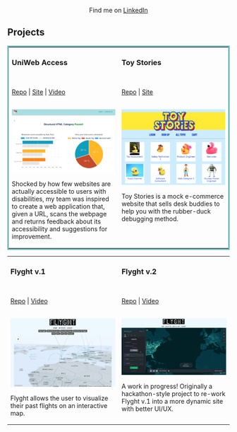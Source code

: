 <p align="center">
  Find me on <a href="https://www.linkedin.com/in/e-m-howell/">LinkedIn</a>
</p>

## Projects

<table bordercolor="#66b2b2">
  <tr>
  <td width="33%" valign="top">
      <h3>UniWeb Access</h3>
        <br />
        <p><a href="https://github.com/uniwebaccess/Capstone">Repo</a> | <a href="http://uniweb-access.herokuapp.com/">Site</a> | <a href="https://www.youtube.com/watch?v=UISfCtOx6Hc&ab_channel=FullstackAcademy">Video</a> </p>
        <br />
            <img src="images/uwa-screenshot.png" width="100%" alt="uniweb-access-screenshot"/>
        <p>Shocked by how few websites are actually accessible to users with disabilities, my team was inspired to create a web application that, given a URL, scans the webpage and returns feedback about its accessibility and suggestions for improvement.</p>
    </td>
    <td width="33%" valign="top">
      <h3>Toy Stories</h3>
        <br />
        <p><a href="https://github.com/Super-Smart-Strawberries/graceshopper">Repo</a> | <a href="https://toystories.herokuapp.com/toys">Site</a></p>
        <br />
            <img src="images/toystories-screenshot.png" width="100%" alt="toy-stories-screenshot"/>
        <p>Toy Stories is a mock e-commerce website that sells desk buddies to help you with the rubber-duck debugging method.</p>
    </td>
  </tr>
</table>
<table>
<tr>
  <td width="33%" valign="top">
      <h3>Flyght v.1</h3>
        <br />
        <p><a href="https://github.com/bethhowell123/FlyghtOne">Repo</a> | <a href="https://youtu.be/zuqOMBNFPuE">Video</a></p>
        <br />
        <img src="images/flyght1screenshot.png" width="100%"/>
        </a>
       <p>Flyght allows the user to visualize their past flights on an interactive map.</p>
    </td>
  <td width="33%" valign="top">
      <h3>Flyght v.2</h3>
        <br />
        <p><a href="https://github.com/bethhowell123/FlyghtTwo">Repo</a> | <a href="https://youtu.be/QAnEd0gfSFg">Video</a></p>
        <br />
          <img src="images/flyght2screenshot.png" width="100%"/>
        <p>A work in progress! Originally a hackathon-style project to re-work Flyght v.1 into a more dynamic site with better UI/UX.</p>
    </td>
  </tr>
</table>
